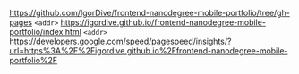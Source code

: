 ﻿https://github.com/IgorDive/frontend-nanodegree-mobile-portfolio/tree/gh-pages
`<addr>` https://igordive.github.io/frontend-nanodegree-mobile-portfolio/index.html
`<addr>` https://developers.google.com/speed/pagespeed/insights/?url=https%3A%2F%2Figordive.github.io%2Ffrontend-nanodegree-mobile-portfolio%2F